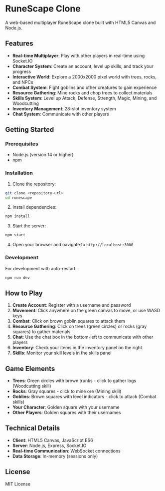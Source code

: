 # RuneScape Clone

A web-based multiplayer RuneScape clone built with HTML5 Canvas and Node.js.

## Features

- **Real-time Multiplayer**: Play with other players in real-time using Socket.IO
- **Character System**: Create an account, level up skills, and track your progress
- **Interactive World**: Explore a 2000x2000 pixel world with trees, rocks, and NPCs
- **Combat System**: Fight goblins and other creatures to gain experience
- **Resource Gathering**: Mine rocks and chop trees to collect materials
- **Skills System**: Level up Attack, Defense, Strength, Magic, Mining, and Woodcutting
- **Inventory Management**: 28-slot inventory system
- **Chat System**: Communicate with other players

## Getting Started

### Prerequisites
- Node.js (version 14 or higher)
- npm

### Installation

1. Clone the repository:
```bash
git clone <repository-url>
cd runescape
```

2. Install dependencies:
```bash
npm install
```

3. Start the server:
```bash
npm start
```

4. Open your browser and navigate to `http://localhost:3000`

### Development

For development with auto-restart:
```bash
npm run dev
```

## How to Play

1. **Create Account**: Register with a username and password
2. **Movement**: Click anywhere on the green canvas to move, or use WASD keys
3. **Combat**: Click on brown goblin squares to attack them
4. **Resource Gathering**: Click on trees (green circles) or rocks (gray squares) to gather materials
5. **Chat**: Use the chat box in the bottom-left to communicate with other players
6. **Inventory**: Check your items in the inventory panel on the right
7. **Skills**: Monitor your skill levels in the skills panel

## Game Elements

- **Trees**: Green circles with brown trunks - click to gather logs (Woodcutting skill)
- **Rocks**: Gray squares - click to mine ore (Mining skill)  
- **Goblins**: Brown squares with level indicators - click to attack (Combat skills)
- **Your Character**: Golden square with your username
- **Other Players**: Golden squares with their usernames

## Technical Details

- **Client**: HTML5 Canvas, JavaScript ES6
- **Server**: Node.js, Express, Socket.IO
- **Real-time Communication**: WebSocket connections
- **Data Storage**: In-memory (sessions only)

## License

MIT License